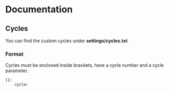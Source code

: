 # Documentation  

## Cycles  
You can find the custom cycles under **settings/cycles.txt**  

### Format  
Cycles must be enclosed inside brackets, have a cycle number and a cycle parameter.  

```
[1:  
    cycle:
```
